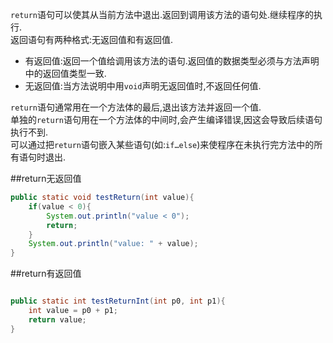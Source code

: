 `return`语句可以使其从当前方法中退出.返回到调用该方法的语句处.继续程序的执行.   
返回语句有两种格式:无返回值和有返回值.    

* 有返回值:返回一个值给调用该方法的语句.返回值的数据类型必须与方法声明中的返回值类型一致.
* 无返回值:当方法说明中用`void`声明无返回值时,不返回任何值.

`return`语句通常用在一个方法体的最后,退出该方法并返回一个值.   
单独的`return`语句用在一个方法体的中间时,会产生编译错误,因这会导致后续语句执行不到.   
可以通过把`return`语句嵌入某些语句(如:`if…else`)来使程序在未执行完方法中的所有语句时退出.   

##return无返回值
```java
public static void testReturn(int value){
	if(value < 0){
		System.out.println("value < 0");
		return;
	}
	System.out.println("value: " + value);
}
```

##return有返回值
```java

public static int testReturnInt(int p0, int p1){
	int value = p0 + p1;
	return value;
}
```